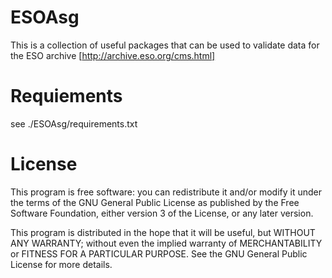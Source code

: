# ESOAsg
This is a collection of useful packages that can be used to validate data for the ESO archive [http://archive.eso.org/cms.html]

# Requiements
see ./ESOAsg/requirements.txt

# License
This program is free software: you can redistribute it and/or modify it under the terms of the GNU General Public License as published by the Free Software Foundation, either version 3 of the License, or any later version.

This program is distributed in the hope that it will be useful, but WITHOUT ANY WARRANTY; without even the implied warranty of MERCHANTABILITY or FITNESS FOR A PARTICULAR PURPOSE. See the GNU General Public License for more details.
